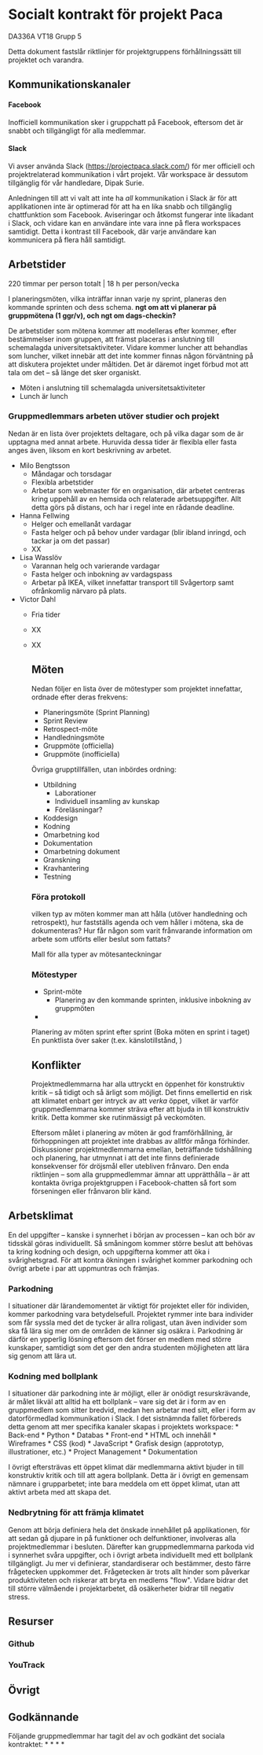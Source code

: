 # Socialt kontrakt för projekt Paca
DA336A VT18
Grupp 5

Detta dokument fastslår riktlinjer för projektgruppens förhållningssätt till projektet och varandra. 

## Kommunikationskanaler

#### Facebook
Inofficiell kommunikation sker i gruppchatt på Facebook, eftersom det är snabbt och tillgängligt för alla medlemmar. 

#### Slack
Vi avser använda Slack (https://projectpaca.slack.com/) för mer officiell och projektrelaterad kommunikation i vårt projekt. Vår workspace är dessutom tillgänglig för vår handledare, Dipak Surie. 

Anledningen till att vi valt att inte ha *all* kommunikation i Slack är för att applikationen inte är optimerad för att ha en lika snabb och tillgänglig chattfunktion som Facebook. Aviseringar och åtkomst fungerar inte likadant i Slack, och vidare kan en användare inte vara inne på flera workspaces samtidigt. Detta i kontrast till Facebook, där varje användare kan kommunicera på flera håll samtidigt.


## Arbetstider
220 timmar per person totalt | 18 h per person/vecka

I planeringsmöten, vilka inträffar innan varje ny sprint, planeras den kommande sprinten och dess schema. 
__ngt om att vi planerar på gruppmötena (1 ggr/v), och ngt om dags-checkin?__

De arbetstider som mötena kommer att modelleras efter kommer, efter bestämmelser inom gruppen, att främst placeras i anslutning till schemalagda universitetsaktiviteter. Vidare kommer luncher att behandlas som luncher, vilket innebär att det inte kommer finnas någon förväntning på att diskutera projektet under måltiden. Det är däremot inget förbud mot att tala om det – så länge det sker organiskt. 

* Möten i anslutning till schemalagda universitetsaktiviteter
* Lunch är lunch

### Gruppmedlemmars arbeten utöver studier och projekt
Nedan är en lista över projektets deltagare, och på vilka dagar som de är upptagna med annat arbete. Huruvida dessa tider är flexibla eller fasta anges även, liksom en kort beskrivning av arbetet.

* Milo Bengtsson
	* Måndagar och torsdagar
	* Flexibla arbetstider
	* Arbetar som webmaster för en organisation, där arbetet centreras kring uppehåll av en hemsida och relaterade arbetsuppgifter. Allt detta görs på distans, och har i regel inte en rådande deadline.
* Hanna Fellwing
	* Helger och emellanåt vardagar
	* Fasta helger och på behov under vardagar (blir ibland inringd, och tackar ja om det passar)
	* XX
* Lisa Wasslöv
	* Varannan helg och varierande vardagar
	* Fasta helger och inbokning av vardagspass
	* Arbetar på IKEA, vilket innefattar transport till Svågertorp samt ofrånkomlig närvaro på plats.
* Victor Dahl
	* Fria tider
	* XX
	* XX
	
		## Möten
		Nedan följer en lista över de mötestyper som projektet innefattar, ordnade efter deras frekvens:
		* Planeringsmöte (Sprint Planning)
		* Sprint Review
		* Retrospect-möte
		* Handledningsmöte
		* Gruppmöte (officiella)
		* Gruppmöte (inofficiella)

		Övriga grupptillfällen, utan inbördes ordning:
		* Utbildning
			* Laborationer
			* Individuell insamling av kunskap
			* Föreläsningar?
		* Koddesign
		* Kodning
		* Omarbetning kod
		* Dokumentation
		* Omarbetning dokument
		* Granskning
		* Kravhantering
		* Testning


		### Föra protokoll



		vilken typ av möten kommer man att hålla (utöver handledning och retrospekt), hur fastställs agenda och vem håller i mötena, ska de dokumenteras? Hur får någon som varit frånvarande information om arbete som utförts eller beslut som fattats?

		Mall för alla typer av mötesanteckningar 

		### Mötestyper
		* Sprint-möte
			* Planering av den kommande sprinten, inklusive inbokning av gruppmöten
		*

		Planering av möten sprint efter sprint (Boka möten en sprint i taget)
		En punktlista över saker (t.ex. känslotillstånd, )

		## Konflikter
		Projektmedlemmarna har alla uttryckt en öppenhet för konstruktiv kritik – så tidigt och så ärligt som möjligt. Det finns emellertid en risk att klimatet enbart ger intryck av att *verka* öppet, vilket är varför gruppmedlemmarna kommer sträva efter att bjuda in till konstruktiv kritik. Detta kommer ske rutinmässigt på veckomöten.

		Eftersom målet i planering av möten är god framförhållning, är förhoppningen att projektet inte drabbas av alltför många förhinder. Diskussioner projektmedlemmarna emellan, beträffande tidshållning och planering, har utmynnat i att det inte finns definierade konsekvenser för dröjsmål eller utebliven frånvaro. Den enda riktlinjen – som alla gruppmedlemmar ämnar att upprätthålla – är att kontakta övriga projektgruppen i Facebook-chatten så fort som förseningen eller frånvaron blir känd. 

## Arbetsklimat
En del uppgifter – kanske i synnerhet i början av processen – kan och bör av tidsskäl göras individuellt. Så småningom kommer större beslut att behövas ta kring kodning och design, och uppgifterna kommer att öka i svårighetsgrad. För att kontra ökningen i svårighet kommer parkodning och övrigt arbete i par att uppmuntras och främjas. 

### Parkodning
I situationer där lärandemomentet är viktigt för projektet eller för individen, kommer parkodning vara betydelsefull. Projektet rymmer inte bara individer som får syssla med det de tycker är allra roligast, utan även individer som ska få lära sig mer om de områden de känner sig osäkra i. Parkodning är därför en ypperlig lösning eftersom det förser en medlem med större kunskaper, samtidigt som det ger den andra studenten möjligheten att lära sig genom att lära ut. 

### Kodning med bollplank
I situationer där parkodning inte är möjligt, eller är onödigt resurskrävande, är målet likväl att alltid ha ett bollplank – vare sig det är i form av en gruppmedlem som sitter bredvid, medan hen arbetar med sitt, eller i form av datorförmedlad kommunikation i Slack. I det sistnämnda fallet förbereds detta genom att mer specifika kanaler skapas i projektets workspace: 
	* Back-end
		* Python
		* Databas
	* Front-end 
		* HTML och innehåll
			* Wireframes
		* CSS (kod)
		* JavaScript
		* Grafisk design (apprototyp, illustrationer, etc.)
	* Project Management
	* Dokumentation
	
I övrigt eftersträvas ett öppet klimat där medlemmarna aktivt bjuder in till konstruktiv kritik och till att agera bollplank. Detta är i övrigt en gemensam nämnare i grupparbetet; inte bara meddela om ett öppet klimat, utan att aktivt arbeta med att skapa det.
	

### Nedbrytning för att främja klimatet
Genom att börja definiera hela det önskade innehållet på applikationen, för att sedan gå djupare in på funktioner och delfunktioner, involveras alla projektmedlemmar i besluten. Därefter kan gruppmedlemmarna parkoda vid i synnerhet svåra uppgifter, och i övrigt arbeta individuellt med ett bollplank tillgängligt. Ju mer vi definierar, standardiserar och bestämmer, desto färre frågetecken uppkommer det. Frågetecken är trots allt hinder som påverkar produktiviteten och riskerar att bryta en medlems "flow". Vidare bidrar det till större välmående i projektarbetet, då osäkerheter bidrar till negativ stress.





## Resurser

### Github


### YouTrack


## Övrigt

## Godkännande
Följande gruppmedlemmar har <datum> tagit del av och godkänt det sociala kontraktet:
*
*
*
*





